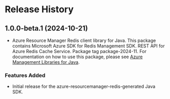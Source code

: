 # Release History

## 1.0.0-beta.1 (2024-10-21)

- Azure Resource Manager Redis client library for Java. This package contains Microsoft Azure SDK for Redis Management SDK. REST API for Azure Redis Cache Service. Package tag package-2024-11. For documentation on how to use this package, please see [Azure Management Libraries for Java](https://aka.ms/azsdk/java/mgmt).
### Features Added

- Initial release for the azure-resourcemanager-redis-generated Java SDK.
